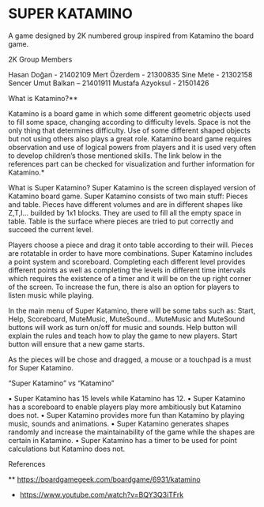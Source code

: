 # SUPER KATAMINO
A game designed by 2K numbered group inspired from Katamino the board game.

2K Group Members

Hasan Doğan - 21402109
Mert Özerdem - 21300835
Sine Mete - 21302158
Sencer Umut Balkan – 21401911
Mustafa Azyoksul - 21501426

What is Katamino?**

Katamino is a board game in which some different geometric objects used to fill some space, changing according to difficulty levels. Space is not the only thing that determines difficulty. Use of some different shaped objects but not using others also plays a great role.
Katamino board game requires observation and use of logical powers from players and it is used very often to develop children’s those mentioned skills.
The link below in the references part can be checked for visualization and further information for Katamino.*

What is Super Katamino?
Super Katamino is the screen displayed version of Katamino board game. Super Katamino consists of two main stuff: Pieces and table. Pieces have different volumes and are in different shapes like Z,T,I... builded by 1x1 blocks. They are used to fill all the empty space in table. Table is the surface where pieces are tried to put correctly and succeed the current level.

Players choose a piece and drag it onto table according to their will. Pieces are rotatable in order to have more combinations. Super Katamino includes a point system and scoreboard. Completing each different level provides different points as well as completing the levels in different time intervals which requires the existence of a timer and it will be on the up right corner of the screen. To increase the fun, there is also an option for players to listen music while playing. 

In the main menu of Super Katamino, there will be some tabs such as: Start, Help, Scoreboard, MuteMusic, MuteSound… MuteMusic and MuteSound buttons will work as turn on/off for music and sounds. Help button will explain the rules and teach how to play the game to new players. Start button will ensure that a new game starts.

As the pieces will be chose and dragged, a mouse or a touchpad is a must for Super Katamino.

“Super Katamino” vs “Katamino” 

•	Super Katamino has 15 levels while Katamino has 12.
•	Super Katamino has a scoreboard to enable players play more ambitiously but Katamino does not.
•	Super Katamino provides more fun than Katamino by playing music, sounds and animations.
•	Super Katamino generates shapes randomly and increase the maintainability of the game while the shapes are certain in Katamino.
•	Super Katamino has a timer to be used for point calculations but Katamino does not.

References

**	https://boardgamegeek.com/boardgame/6931/katamino
* 	https://www.youtube.com/watch?v=BQY3Q3iTFrk
